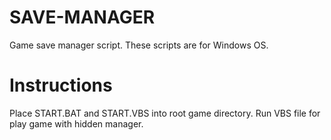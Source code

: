 # SAVE-MANAGER
Game save manager script. These scripts are for Windows OS.

# Instructions
Place START.BAT and START.VBS into root game directory. Run VBS file for play game with hidden manager.

